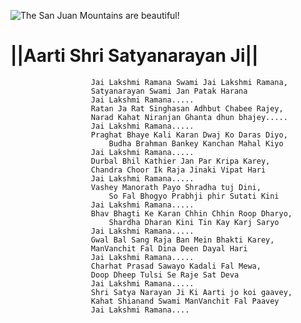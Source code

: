    ![The San Juan Mountains are beautiful!](lib/images/img.png "San Juan Mountains")

#                   ||Aarti Shri Satyanarayan Ji||

                      Jai Lakshmi Ramana Swami Jai Lakshmi Ramana,
                      Satyanarayan Swami Jan Patak Harana
                      Jai Lakshmi Ramana.....
                      Ratan Ja Rat Singhasan Adhbut Chabee Rajey,
                      Narad Kahat Niranjan Ghanta dhun bhajey.....
                      Jai Lakshmi Ramana.....
                      Praghat Bhaye Kali Karan Dwaj Ko Daras Diyo,
                          Budha Brahman Bankey Kanchan Mahal Kiyo
                      Jai Lakshmi Ramana.....
                      Durbal Bhil Kathier Jan Par Kripa Karey,
                      Chandra Choor Ik Raja Jinaki Vipat Hari
                      Jai Lakshmi Ramana.....
                      Vashey Manorath Payo Shradha tuj Dini,
                          So Fal Bhogyo Prabhji phir Sutati Kini
                      Jai Lakshmi Ramana.....
                      Bhav Bhagti Ke Karan Chhin Chhin Roop Dharyo,
                          Shardha Dharan Kini Tin Kay Karj Saryo
                      Jai Lakshmi Ramana.....
                      Gwal Bal Sang Raja Ban Mein Bhakti Karey,
                      ManVanchit Fal Dina Deen Dayal Hari
                      Jai Lakshmi Ramana.....
                      Charhat Prasad Sawayo Kadali Fal Mewa,
                      Doop Dheep Tulsi Se Raje Sat Deva
                      Jai Lakshmi Ramana.....
                      Shri Satya Narayan Ji Ki Aarti jo koi gaavey,
                      Kahat Shianand Swami ManVanchit Fal Paavey
                      Jai Lakshmi Ramana....